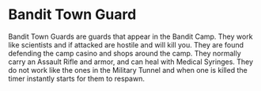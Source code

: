 # Bandit Town Guard

Bandit Town Guards are guards that appear in the Bandit Camp. They work like scientists and if attacked are hostile and will kill you. They are found defending the camp casino and shops around the camp. They normally carry an Assault Rifle and armor, and can heal with Medical Syringes. They do not work like the ones in the Military Tunnel and when one is killed the timer instantly starts for them to respawn.
